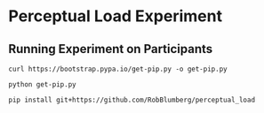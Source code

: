 # Perceptual Load Experiment

## Running Experiment on Participants

```
curl https://bootstrap.pypa.io/get-pip.py -o get-pip.py
```
```
python get-pip.py
```
```
pip install git+https://github.com/RobBlumberg/perceptual_load
```